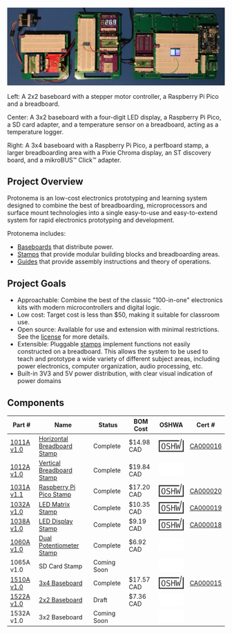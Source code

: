 ![Photo of three different Protonema baseboards with various modules](./images/header.jpg)

Left: A 2x2 baseboard with a stepper motor controller, a Raspberry Pi Pico and a breadboard.

Center: A 3x2 baseboard with a four-digit LED display, a Raspberry Pi Pico, a SD card adapter, and a temperature sensor on a breadboard, acting as a temperature logger.

Right: A 3x4 baseboard with a Raspberry Pi Pico, a perfboard stamp, a larger breadboarding area with a Pixie Chroma display, an ST discovery board, and a mikroBUS™ Click™ adapter.

## Project Overview
Protonema is an low-cost electronics prototyping and learning system designed to combine the best of breadboarding, microprocessors and surface mount technologies into a single easy-to-use and easy-to-extend system for rapid electronics prototyping and development.

Protonema includes:
* [Baseboards](baseboards/readme.md) that distribute power.
* [Stamps](stamps/readme.md) that provide modular building blocks and breadboarding areas.
* [Guides](guides/readme.md) that provide assembly instructions and theory of operations.

## Project Goals
* Approachable: Combine the best of the classic "100-in-one" electronics kits with modern microcontrollers and digital logic.
* Low cost: Target cost is less than $50, making it suitable for classroom use.
* Open source: Available for use and extension with minimal restrictions. See the [license](./license,md) for more details.
* Extensible: Pluggable [stamps](stamps/readme.md) implement functions not easily constructed on a breadboard. This allows the system to be used to teach and prototype a wide variety of different subject areas, including power electronics, computer organization, audio processing, etc.
* Built-in 3V3 and 5V power distribution, with clear visual indication of power domains

## Components

Part # | Name | Status | BOM Cost | OSHWA | Cert # |
|-|-|-|-|-|-|
| [1011A v1.0](./stamps/1011A) | [Horizontal Breadboard Stamp](./stamps/1011A) | Complete | $14.98 CAD | ![OSHWA Logo](./images/oshwa_cert_logo.png) | [CA000016](https://certification.oshwa.org/ca000016.html) |
| [1012A v1.0](./stamps/1012A) | [Vertical Breadboard Stamp](./stamps/1012A)  | Complete | $19.84 CAD | ![Not OSHWA Certified](./images/oshwa_cert_no.png) | |
| [1031A v1.1](./stamps/1031A) | [Raspberry Pi Pico Stamp](./stamps/1031A) | Complete | $17.20 CAD | ![OSHWA Logo](./images/oshwa_cert_logo.png) | [CA000020](https://certification.oshwa.org/ca000020.html) |
| [1032A v1.0](./stamps/1032A) | [LED Matrix Stamp](./stamps/1032A) | Complete | $10.35 CAD | ![OSHWA Logo](./images/oshwa_cert_logo.png) | [CA000019](https://certification.oshwa.org/ca000019.html) |
| [1038A v1.0](./stamps/1038A) | [LED Display Stamp](./stamps/1038A) | Complete | $9.19 CAD | ![OSHWA Logo](./images/oshwa_cert_logo.png) | [CA000018](https://certification.oshwa.org/ca000018.html) |
| [1060A v1.0](./stamps/1060A) | [Dual Potentiometer Stamp](./stamps/1060A)  | Complete | $6.92 CAD | ![Not OSHWA Certified](./images/oshwa_cert_no.png) | |
| 1065A v1.0 | SD Card Stamp | Coming Soon | | ![Not OSHWA Certified](./images/oshwa_cert_no.png) | |
| [1510A v1.0](./baseboards/1510A) | [3x4 Baseboard](./baseboards/1510A) | Complete | $17.57 CAD | ![OSHWA Logo](./images/oshwa_cert_logo.png) | [CA000015](https://certification.oshwa.org/ca000015.html) |
| [1522A v1.0](./baseboards/1522A) | [2x2 Baseboard](./baseboards/1522A) | Draft | $7.36 CAD | ![Not OSHWA Certified](./images/oshwa_cert_no.png) | |
| 1532A v1.0 | 3x2 Baseboard | Coming Soon | | ![Not OSHWA Certified](./images/oshwa_cert_no.png) | |
